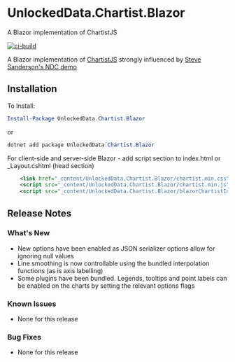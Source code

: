 # UnlockedData.Chartist.Blazor

A Blazor implementation of ChartistJS

[![ci-build](https://github.com/UnlockedData/UnlockedData.Chartist.Blazor/actions/workflows/ci-build.yml/badge.svg)](https://github.com/UnlockedData/UnlockedData.Chartist.Blazor/actions/workflows/ci-build.yml)

A Blazor implementation of [ChartistJS](https://github.com/gionkunz/chartist-js) strongly influenced by [Steve Sanderson's NDC demo](https://github.com/SteveSandersonMS/presentation-2020-01-NdcBlazorComponentLibraries) 

## Installation

To Install:

```ps1
Install-Package UnlockedData.Chartist.Blazor
```

or

```ps1
dotnet add package UnlockedData.Chartist.Blazor
```

For client-side and server-side Blazor - add script section to index.html or _Layout.cshtml (head section)

```xml
    <link href="_content/UnlockedData.Chartist.Blazor/chartist.min.css" rel="stylesheet" />
    <script src="_content/UnlockedData.Chartist.Blazor/chartist.min.js"></script>
    <script src="_content/UnlockedData.Chartist.Blazor/blazorChartistInterop.min.js"></script>
```

## Release Notes

### What's New

- New options have been enabled as JSON serializer options allow for ignoring null values
- Line smoothing is now controllable using the bundled interpolation functions (as is axis labelling) 
- Some plugins have been bundled. Legends, tooltips and point labels can be enabled on the charts by setting the relevant options flags


### Known Issues

- None for this release

### Bug Fixes

- None for this release
